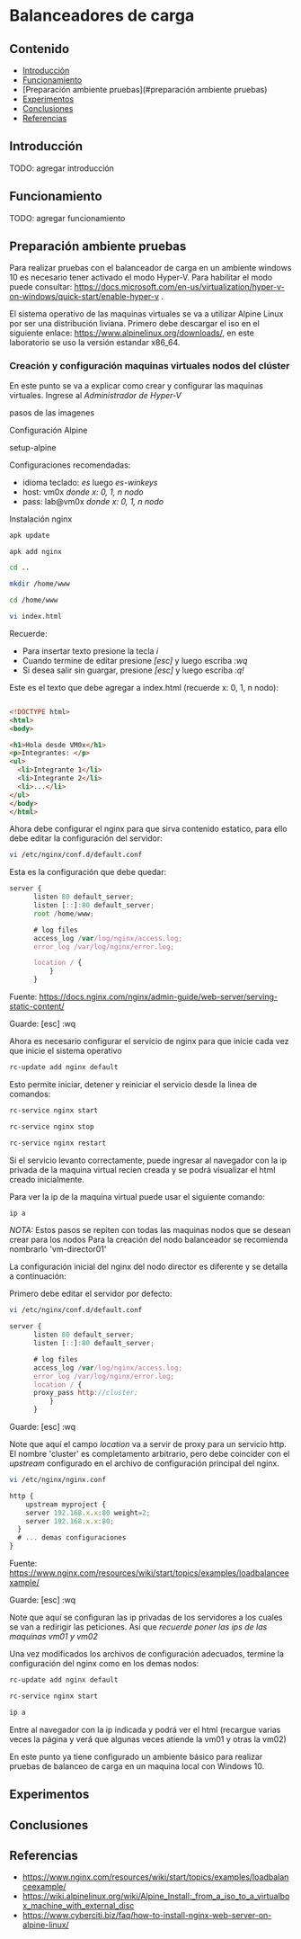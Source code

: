 # Balanceadores de carga

## Contenido

- [Introducción](#Introducción)
- [Funcionamiento](#Funcionamiento)
- [Preparación ambiente pruebas](#preparación ambiente pruebas)
- [Experimentos](#experimentos)
- [Conclusiones](#conclusiones)
- [Referencias](#referencias)

## Introducción

TODO: agregar introducción

## Funcionamiento

TODO: agregar funcionamiento

## Preparación ambiente pruebas

Para realizar pruebas con el balanceador de carga en un ambiente windows 10 es necesario tener activado el modo Hyper-V. Para habilitar el modo puede consultar: https://docs.microsoft.com/en-us/virtualization/hyper-v-on-windows/quick-start/enable-hyper-v .

El sistema operativo de las maquinas virtuales se va a utilizar Alpine Linux por ser una distribución liviana. Primero debe descargar el iso en el siguiente enlace: https://www.alpinelinux.org/downloads/, en este laboratorio se uso la versión estandar x86_64.

### Creación y configuración maquinas virtuales nodos del clúster

En este punto se va a explicar como crear y configurar las maquinas virtuales.
Ingrese al _Administrador de Hyper-V_

pasos de las imagenes

Configuración Alpine

setup-alpine

Configuraciones recomendadas:
- idioma teclado: _es_ luego _es-winkeys_
- host: vm0x _donde x: 0, 1, n nodo_
- pass: lab@vm0x _donde x: 0, 1, n nodo_

Instalación nginx

```sh
apk update

apk add nginx

cd ..

mkdir /home/www

cd /home/www

vi index.html
```

Recuerde:
- Para insertar texto presione la tecla _i_
- Cuando termine de editar presione _[esc]_ y luego escriba _:wq_
- Si desea salir sin guargar, presione _[esc]_ y luego escriba _:q!_

Este es el texto que debe agregar a index.html (recuerde x: 0, 1, n nodo):

```html

<!DOCTYPE html>
<html>
<body>

<h1>Hola desde VM0x</h1>
<p>Integrantes: </p>
<ul>
  <li>Integrante 1</li>
  <li>Integrante 2</li>
  <li>...</li>
</ul>
</body>
</html>
```

Ahora debe configurar el nginx para que sirva contenido estatico, para ello debe editar la configuración del servidor:

```sh
vi /etc/nginx/conf.d/default.conf
```

Esta es la configuración que debe quedar:

```js
server {
      listen 80 default_server;
      listen [::]:80 default_server;
      root /home/www;

      # log files
      access_log /var/log/nginx/access.log;
      error_log /var/log/nginx/error.log;

      location / {
          }
      }
```

Fuente: https://docs.nginx.com/nginx/admin-guide/web-server/serving-static-content/

Guarde: [esc] :wq

Ahora es necesario configurar el servicio de nginx para que inicie cada vez que inicie el sistema operativo

```sh
rc-update add nginx default
```

Esto permite iniciar, detener y reiniciar el servicio desde la linea de comandos:

```sh
rc-service nginx start

rc-service nginx stop

rc-service nginx restart
```

Si el servicio levanto correctamente, puede ingresar al navegador con la ip privada de la maquina virtual recien creada y se podrá visualizar el html creado inicialmente.

Para ver la ip de la maquina virtual puede usar el siguiente comando:

```sh
ip a
```

*NOTA:*
Estos pasos se repiten con todas las maquinas nodos que se desean crear para los nodos
Para la creación del nodo balanceador se recomienda nombrarlo 'vm-director01'

La configuración inicial del nginx del nodo director es diferente y se detalla a continuación:

Primero debe editar el servidor por defecto:

```sh
vi /etc/nginx/conf.d/default.conf
```

```js
server {
      listen 80 default_server;
      listen [::]:80 default_server;

      # log files
      access_log /var/log/nginx/access.log;
      error_log /var/log/nginx/error.log;
      location / {
      proxy_pass http://cluster;
          }
      }
```

Guarde: [esc] :wq

Note que aquí el campo _location_ va a servir de proxy para un servicio http. El nombre 'cluster' es completamento arbitrario, pero debe coincider con el _upstream_ configurado en el archivo de configuración principal del nginx.

```sh
vi /etc/nginx/nginx.conf
```

```js
http {
    upstream myproject {
    server 192.168.x.x:80 weight=2;
    server 192.168.x.x:80;
  }
  # ... demas configuraciones
}
```

Fuente: https://www.nginx.com/resources/wiki/start/topics/examples/loadbalanceexample/

Guarde: [esc] :wq

Note que aquí se configuran las ip privadas de los servidores a los cuales se van a redirigir las peticiones.
Así que *recuerde poner las ips de las maquinas vm01 y vm02*

Una vez modificados los archivos de configuración adecuados, termine la configuración del nginx como en los demas nodos:

```sh
rc-update add nginx default

rc-service nginx start

ip a
```

Entre al navegador con la ip indicada y podrá ver el html (recargue varias veces la página y verá que algunas veces atiende la vm01 y otras la vm02)

En este punto ya tiene configurado un ambiente básico para realizar pruebas de balanceo de carga en un maquina local con Windows 10.

## Experimentos

## Conclusiones

## Referencias

- https://www.nginx.com/resources/wiki/start/topics/examples/loadbalanceexample/
- https://wiki.alpinelinux.org/wiki/Alpine_Install:_from_a_iso_to_a_virtualbox_machine_with_external_disc
- https://www.cyberciti.biz/faq/how-to-install-nginx-web-server-on-alpine-linux/
